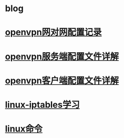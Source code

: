 # blog

# [openvpn网对网配置记录](https://github.com/Mrload/blog/blob/877a60b07c4a9233cdd3f3c3207486e0d0d38216/openvpn%E7%BD%91%E5%AF%B9%E7%BD%91%E9%85%8D%E7%BD%AE%E8%AE%B0%E5%BD%95.md)

# [openvpn服务端配置文件详解](https://github.com/Mrload/blog/blob/877a60b07c4a9233cdd3f3c3207486e0d0d38216/openvpn%E6%9C%8D%E5%8A%A1%E7%AB%AF%E9%85%8D%E7%BD%AE%E6%96%87%E4%BB%B6.md)

# [openvpn客户端配置文件详解](https://github.com/Mrload/blog/blob/3527a38594e89cdca01c309cdd8f05bfb1cfed6b/openvpn%E5%AE%A2%E6%88%B7%E7%AB%AF%E9%85%8D%E7%BD%AE%E6%96%87%E4%BB%B6.md)

# [linux-iptables学习](https://github.com/Mrload/blog/blob/80bd8b40685090293175d6ca839602ebd4bcd3c8/linux-iptables%E5%AD%A6%E4%B9%A0.md)

# [linux命令](https://github.com/Mrload/blog/blob/52bd03103c0070047fbbc3e4b82283cd0d40c7f3/linux%E5%91%BD%E4%BB%A4.md)
